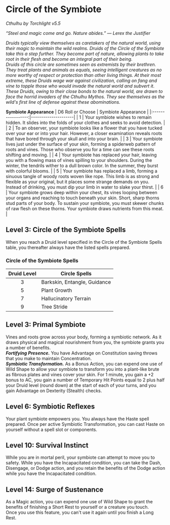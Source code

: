 # Circle of the Symbiote
*Cthulhu by Torchlight v5.5*

*“Steel and magic come and go. Nature abides.” — Lerex the Justifier*

*Druids typically view themselves as caretakers of the natural world, using their magic to maintain the wild realms. Druids of the Circle of the Symbiote take this a step further. They become part of nature, allowing plants to take root in their flesh and become an integral part of their being.*  
*Druids of this circle are sometimes seen as extremists by their brethren. They treat plants and animals as equals, seeing intelligent creatures as no more worthy of respect or protection than other living things. At their most extreme, these Druids wage war against civilization, calling on fang and vine to topple those who would invade the natural world and subvert it.*  
*These Druids, owing to their close bonds to the natural world, are drawn to face the horrid invaders of the Cthulhu Mythos. They see themselves as the wild's first line of defense against these abominations.*

**Symbiote Appearance**
| D6 Roll or Choose | Symbiote Appearance |
|:-----------------:|---------------------|
| 1 | Your symbiote wishes to remain hidden. It slides into the folds of your clothes and seeks to avoid detection. |
| 2 | To an observer, your symbiote looks like a flower that you have tucked over your ear or into your hair. However, a closer examination reveals roots that have bored through your skull and into your brain. |
| 3 | Your symbiote lives just under the surface of your skin, forming a spiderweb pattern of roots and vines. Those who observe you for a time can see these roots shifting and moving. |
| 4 | Your symbiote has replaced your hair, leaving you with a flowing mass of vines spilling to your shoulders. During the winter, the tendrils wither to a dull brown color. In the summer, they burst with colorful blooms. |
| 5 | Your symbiote has replaced a limb, forming a sinuous tangle of woody roots woven like rope. This limb is as strong and flexible as your original, but it places some strange demands on you. Instead of drinking, you must dip your limb in water to slake your thirst. |
| 6 | Your symbiote grows deep within your chest, its vines looping between your organs and reaching to touch beneath your skin. Short, sharp thorns stud parts of your body. To sustain your symbiote, you must skewer chunks of raw flesh on these thorns. Your symbiote draws nutrients from this meat. |

## Level 3: Circle of the Symbiote Spells
When you reach a Druid level specified in the Circle of the Symbiote Spells table, you thereafter always have the listed spells prepared.  
### Circle of the Symbiote Spells
| Druid Level | Circle Spells                |
|:-----------:|------------------------------|
| 3           | Barkskin, Entangle, Guidance |
| 5           | Plant Growth                 |
| 7           | Hallucinatory Terrain        |
| 9           | Tree Stride                  |

## Level 3: Primal Symbiote
Vines and roots grow across your body, forming a symbiotic network. As it draws physical and magical nourishment from you, the symbiote grants you a number of benefits.  
***Fortifying Presence.*** You have Advantage on Constitution saving throws that you make to maintain Concentration.  
***Symbiotic Transformation.*** As a Bonus Action, you can expend one use of Wild Shape to allow your symbiote to transform you into a plant-like brute as fibrous plates and vines cover your skin. For 1 minute, you gain a +2 bonus to AC, you gain a number of Temporary Hit Points equal to 2 plus half your Druid level (round down) at the start of each of your turns, and you gain Advantage on Dexterity (Stealth) checks.

## Level 6: Symbiotic Reflexes
Your plant symbiote empowers you. You always have the Haste spell prepared. Once per active Symbiotic Transformation, you can cast Haste on yourself without a spell slot or components.

## Level 10: Survival Instinct
While you are in mortal peril, your symbiote can attempt to move you to safety. While you have the Incapacitated condition, you can take the Dash, Disengage, or Dodge action, and you retain the benefits of the Dodge action while you have the Incapacitated condition.

## Level 14: Surge of Sustenance
As a Magic action, you can expend one use of Wild Shape to grant the benefits of finishing a Short Rest to yourself or a creature you touch.  
Once you use this feature, you can't use it again until you finish a Long Rest.